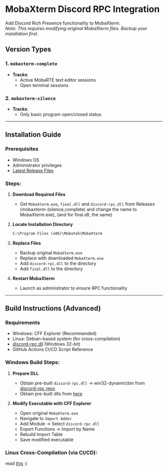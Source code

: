 # MobaXterm Discord RPC Integration

Add Discord Rich Presence functionality to MobaXterm.  
*Note: This requires modifying original MobaXterm files. Backup your installation first.*

## Version Types

### 1. `mobaxterm-complete`
- **Tracks**: 
  - Active MobaRTE text editor sessions
  - Open terminal sessions

### 2. `mobaxterm-silence` 
- **Tracks**:
  - Only basic program open/closed status

---

## Installation Guide

### Prerequisites
- Windows OS
- Administrator privileges
- [Latest Release Files](https://github.com/poloputoamo/mobaxterm-discord-rpc/releases)

### Steps:
1. **Download Required Files**
   - Get `MobaXterm.exe`, `final.dll` and `discord-rpc.dll` from Releases (mobaxterm-(silence,complete) and change the name to MobaXterm.exe), (and for final.dll, the same)

2. **Locate Installation Directory**
   ```cmd
   C:\Program Files (x86)\Mobatek\MobaXterm
   ```

3. **Replace Files**
   - Backup original `MobaXterm.exe`
   - Replace with downloaded `MobaXterm.exe`
   - Add `discord-rpc.dll` to the directory
   - Add `final.dll` to the directory

4. **Restart MobaXterm**
   - Launch as administrator to ensure RPC functionality

---

## Build Instructions (Advanced)

### Requirements
- Windows: CFF Explorer (Recommended)
- Linux: Debian-based system (for cross-compilation)
- [discord-rpc.dll](https://github.com/discord/discord-rpc) (Windows 32-bit)
- GitHub Actions CI/CD Script Reference

### Windows Build Steps:
1. **Prepare DLL**
   - Obtain pre-built `discord-rpc.dll` -> win32-dynamic\bin from [discord-rpc repo](https://github.com/discord/discord-rpc/releases)
   - Obtain pre-built dlls from [here](https://github.com/poloputoamo/mobaxterm-discord-rpc/actions)

2. **Modify Executable with CFF Explorer**
   - Open original `MobaXterm.exe`
   - Navigate to `Import Adder`
   - Add Module → Select `discord-rpc.dll`
   - Export Functions → Import by Name
   - Rebuild Import Table
   - Save modified executable

### Linux Cross-Compilation (via CI/CD):
read [this](https://github.com/poloputoamo/mobaxterm-discord-rpc/tree/main/.github/workflows) :)
